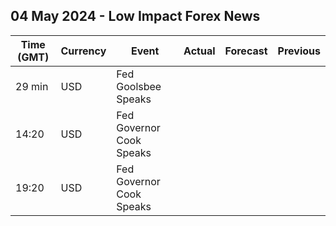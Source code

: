 ## 04 May 2024 - Low Impact Forex News

| Time (GMT) | Currency | Event | Actual | Forecast | Previous |
|------|----------|-------|--------|----------|----------|
| 29 min | USD | Fed Goolsbee Speaks |  |  |  |
| 14:20 | USD | Fed Governor Cook Speaks |  |  |  |
| 19:20 | USD | Fed Governor Cook Speaks |  |  |  |
